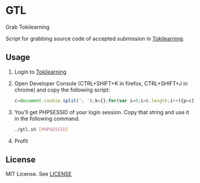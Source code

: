 # GTL
Grab Tokilearning

Script for grabbing source code of accepted submission in [Tokilearning](http://tokilearning.org/).

## Usage

1. Login to [Tokilearning](http://tokilearning.org/)
2. Open Developer Console (CTRL+SHIFT+K in firefox, CTRL+SHIFT+J in chrome) and copy the following script:

    ```js
    c=document.cookie.split('; ');k={};for(var i=0;i<c.length;i++){p=c[i].split('=');k[p[0]]=p[1];};console.log(k['PHPSESSID'])
    ```

3. You'll get PHPSESSID of your login session. Copy that string and use it in the following command.

    ```sh
    ./gtl.sh [PHPSESSID]
    ```

4. Profit

## License

MIT License. See [LICENSE](LICENSE)
